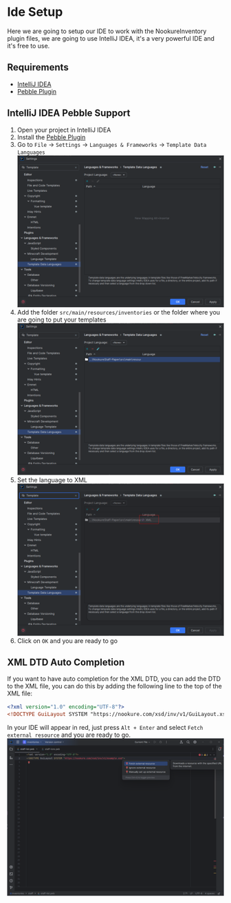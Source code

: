 # Ide Setup
Here we are going to setup our IDE to work with the NookureInventory plugin files, we are going to use IntelliJ IDEA, it's a very powerful IDE and it's free to use.

## Requirements
- [IntelliJ IDEA](https://www.jetbrains.com/idea/download/)
- [Pebble Plugin](https://plugins.jetbrains.com/plugin/9407-pebble)

## IntelliJ IDEA Pebble Support
1. Open your project in IntelliJ IDEA
2. Install the [Pebble Plugin](https://plugins.jetbrains.com/plugin/9407-pebble)
3. Go to `File` -> `Settings` -> `Languages & Frameworks` -> `Template Data Languages`
![Template Data Languages](assets/template-1.png)
4. Add the folder `src/main/resources/inventories` or the folder where you are going to put your templates
![Add folder](assets/template-2.png)
5. Set the language to XML
![Set language](assets/template-3.png)
6. Click on `OK` and you are ready to go

## XML DTD Auto Completion
If you want to have auto completion for the XML DTD, you can add the DTD to the XML file, you can do this by adding the following line to the top of the XML file:
```xml
<?xml version="1.0" encoding="UTF-8"?>
<!DOCTYPE GuiLayout SYSTEM "https://nookure.com/xsd/inv/v1/GuiLayout.xsd">
```

In your IDE will appear in red, just press `Alt + Enter` and select `Fetch external resource` and you are ready to go.
![IntelIJ Fetch External resource](assets/ide-setup-1.png)